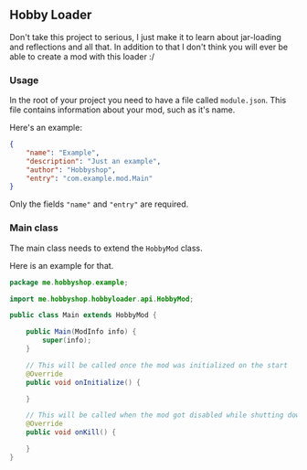 ## Hobby Loader
Don't take this project to serious, I just make it to learn about jar-loading and reflections and all that.
In addition to that I don't think you will ever be able to create a mod with this loader :/

### Usage
In the root of your project you need to have a file called `module.json`.
This file contains information about your mod, such as it's name.

Here's an example:
```json
{
    "name": "Example",
    "description": "Just an example",
    "author": "Hobbyshop",
    "entry": "com.example.mod.Main"
}
```
Only the fields `"name"` and `"entry"` are required.

### Main class
The main class needs to extend the ``HobbyMod`` class.

Here is an example for that.

```java
package me.hobbyshop.example;

import me.hobbyshop.hobbyloader.api.HobbyMod;

public class Main extends HobbyMod {

    public Main(ModInfo info) {
        super(info);
    }

    // This will be called once the mod was initialized on the start
    @Override
    public void onInitialize() {

    }

    // This will be called when the mod got disabled while shutting down the game
    @Override
    public void onKill() {

    }
}

```
